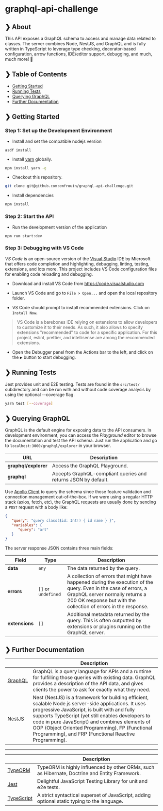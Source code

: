 # graphql-api-challenge

## ❯ About

This API exposes a GraphQL schema to access and manage data related to classes.
The server combines Node, NestJS, and GraphQL and is fully written in TypeScript to leverage type checking, decorator-based configuration, arrow functions, IDE/editor support, debugging, and much, much more! 🙌


## ❯ Table of Contents

-   [Getting Started](#-getting-started)
-   [Running Tests](#-running-tests)
-   [Querying GraphQL](#-querying-graphql)
-   [Further Documentation](#-further-documentation)

## ❯ Getting Started

### Step 1: Set up the Development Environment

-   Install and set the compatible nodejs version

```
asdf install
```

-   Install [yarn](https://yarnpkg.com) globally.

```bash
npm install yarn -g
```

-   Checkout this repository.

```bash
git clone git@github.com:emfrouin/graphql-api-challenge.git
```

-   Install dependencies

```
npm install
```

### Step 2: Start the API

-   Run the development version of the application
```
npm run start:dev
```

### Step 3: Debugging with VS Code

_VS Code_ is an open-source version of the [Visual Studio](https://www.visualstudio.com/) IDE by Microsoft that offers
code completion and highlighting, debugging, linting, testing, extensions, and lots more. This project includes VS Code
configuration files for enabling code reloading and debugging.

-   Download and install VS Code from https://code.visualstudio.com

-   Launch VS Code and go to `File > Open...` and open the local repository folder.

-   VS Code should prompt to install recommended extensions. Click on `Install Now`.

> VS Code is a barebones IDE relying on extensions to allow developers to customize it to their needs. As such, it also allows to specify extensions "recommended" to code for a specific application. For this project, eslint, prettier, and intellisense are among the recommended extensions.

-   Open the Debugger panel from the Actions bar to the left, and click on the <kbd>▶︎</kbd> button to start debugging.


## ❯ Running Tests

Jest provides unit and E2E testing. Tests are found in the `src/test/` subdirectory and can be run with and without
code coverage analysis by using the optional --coverage flag.

```bash
yarn test [--coverage]
```

## ❯ Querying GraphQL

GraphQL is the default engine for exposing data to the API consumers. In development environment, you can access the _Playground_ editor to browse the documentation and test the API schema. Just run the application and go to `localhost:3000/graphql/explorer` in your browser.

| URL                      | Description                                                    |
| ------------------------ | -------------------------------------------------------------- |
| **graphql/explorer**     | Access the GraphQL Playground.                                 |
| **graphql**              | Accepts GraphQL-compliant queries and returns JSON by default. |

Use [Apollo Client](https://github.com/apollographql/apollo-client) to query the schema since those feature validation and connection management out-of-the-box. If we were using a regular HTTP stack (axios, fetch, etc), the GraphQL requests are usually done by sending a `POST` request with a body like:

```json
{
   "query": "query class($id: Int!) { id name } }",
   "variables": {
      "query": "art"
   }
}
```

The server response JSON contains three main fields:

| Field          | Type                | Description                                                                                                                                                                                                           |
| -------------- | ------------------- | --------------------------------------------------------------------------------------------------------------------------------------------------------------------------------------------------------------------- |
| **data**       | `any`               | The data returned by the query.                                                                                                                                                                                       |
| **errors**     | `[]` or `undefined` | A collection of errors that might have happened during the execution of the query. Even in the case of errors, a GraphQL server normally returns a 200 OK response but with the collection of errors in the response. |
| **extensions** | `[]`                | Additional metadata returned by the query. This is often outputted by extensions or plugins running on the GraphQL server.                                                                                            |

## ❯ Further Documentation

|                                                              | Description                                                                                                                                                                                                        |
| ------------------------------------------------------------ | ------------------------------------------------------------------------------------------------------------------------------------------------------------------------------------------------------------------ |
| [GraphQL](http://graphql.github.io/graphql-js/)              | GraphQL is a query language for APIs and a runtime for fulfilling those queries with existing data. GraphQL provides a description of the API data, and gives clients the power to ask for exactly what they need. |
| [NestJS](https://nestjs.com/)                                | Nest (NestJS) is a framework for building efficient, scalable Node.js server-side applications. It uses progressive JavaScript, is built with and fully supports TypeScript (yet still enables developers to code in pure JavaScript) and combines elements of OOP (Object Oriented Programming), FP (Functional Programming), and FRP (Functional Reactive Programming). |

----------------------------------------
|                                                              | Description                                                                                                                                                                                                        |
| ------------------------------------------------------------ | ------------------------------------------------------------------------------------------------------------------------------------------------------------------------------------------------------------------ |
| [TypeORM](http://typeorm.io/#/)                              | TypeORM is highly influenced by other ORMs, such as Hibernate, Doctrine and Entity Framework.                                                                                                                      |
| [Jest](http://facebook.github.io/jest/)                      | Delightful JavaScript Testing Library for unit and e2e tests.                                                                                                                                                      |
| [TypeScript](https://www.typescriptlang.org/)                | A strict syntactical superset of JavaScript, adding optional static typing to the language.                                                                                                                        |
